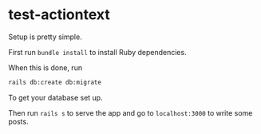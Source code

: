 # test-actiontext

Setup is pretty simple.

First run `bundle install` to install Ruby dependencies.

When this is done, run

```sh
rails db:create db:migrate
```

To get your database set up.

Then run `rails s` to serve the app and go to `localhost:3000` to write some posts.
